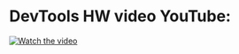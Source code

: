 # DevTools HW video YouTube:
[![Watch the video](https://codemooseus.gallerycdn.vsassets.io/extensions/codemooseus/vscode-devtools-for-chrome/0.0.7/1588261956597/Microsoft.VisualStudio.Services.Icons.Default)](https://www.youtube.com/watch?v=HBQcFHwyPIQ)

